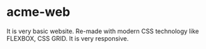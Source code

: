 # acme-web
It is very basic website. Re-made with modern CSS technology like FLEXBOX, CSS GRID.
It is very responsive.
